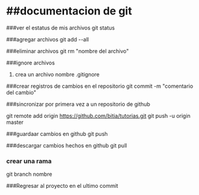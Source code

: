 ##documentacion de git
====================== 

###ver el estatus de mis archivos
git status 

###agregar archivos
git add --all

###eliminar archivos
git rm "nombre del archivo"

###ignore archivos
1. crea un archivo nombre .gitignore

###crear registros de cambios en el repositorio
git commit -m "comentario del cambio"

###sincronizar por primera vez a un repositorio de github

git remote add origin https://github.com/bitia/tutorias.git
git push -u origin master

###guardaar cambios en github
git push

###descargar cambios hechos en github
git pull

### crear una rama 
git branch nombre

###Regresar al proyecto en el ultimo commit
